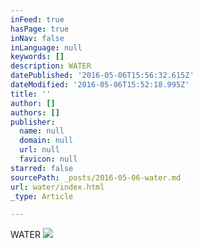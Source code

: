 ```yaml
---
inFeed: true
hasPage: true
inNav: false
inLanguage: null
keywords: []
description: WATER
datePublished: '2016-05-06T15:56:32.615Z'
dateModified: '2016-05-06T15:52:18.995Z'
title: ''
author: []
authors: []
publisher:
  name: null
  domain: null
  url: null
  favicon: null
starred: false
sourcePath: _posts/2016-05-06-water.md
url: water/index.html
_type: Article

---
```

WATER
![](https://the-grid-user-content.s3-us-west-2.amazonaws.com/00eb4a2b-7406-4aef-8c07-a323ded24741.jpg)